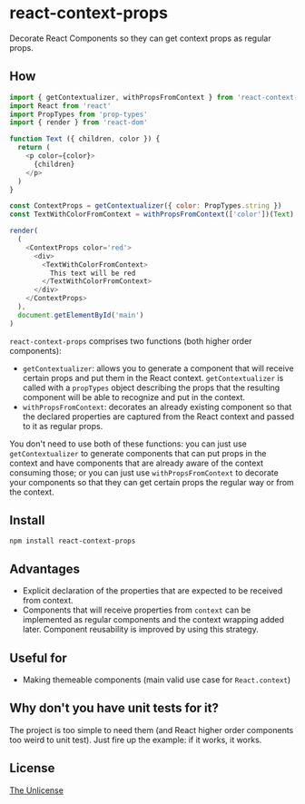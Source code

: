 # react-context-props

Decorate React Components so they can get context props as regular props.

## How

```javascript
import { getContextualizer, withPropsFromContext } from 'react-context-props'
import React from 'react'
import PropTypes from 'prop-types'
import { render } from 'react-dom'

function Text ({ children, color }) {
  return (
    <p color={color}>
      {children}
    </p>
  )
}

const ContextProps = getContextualizer({ color: PropTypes.string })
const TextWithColorFromContext = withPropsFromContext(['color'])(Text)

render(
  (
    <ContextProps color='red'>
      <div>
        <TextWithColorFromContext>
          This text will be red
        </TextWithColorFromContext>
      </div>
    </ContextProps>
  ),
  document.getElementById('main')
)
```

`react-context-props` comprises two functions (both higher order components):

- `getContextualizer`: allows you to generate a component that will receive certain props and put them in the React context. `getContextualizer` is called with a `propTypes` object describing the props that the resulting component will be able to recognize and put in the context.
- `withPropsFromContext`: decorates an already existing component so that the declared properties are captured from the React context and passed to it as regular props.

You don't need to use both of these functions: you can just use `getContextualizer` to generate components that can put props in the context and have components that are already aware of the context consuming those; or you can just use `withPropsFromContext` to decorate your components so that they can get certain props the regular way or from the context.

## Install

```
npm install react-context-props
```

## Advantages

- Explicit declaration of the properties that are expected to be received from context.
- Components that will receive properties from `context` can be implemented as regular components and the context wrapping added later. Component reusability is improved by using this strategy.

## Useful for

- Making themeable components (main valid use case for `React.context`)

## Why don't you have unit tests for it?

The project is too simple to need them (and React higher order components too weird to unit test). Just fire up the example: if it works, it works.

## License

[The Unlicense](LICENSE)
